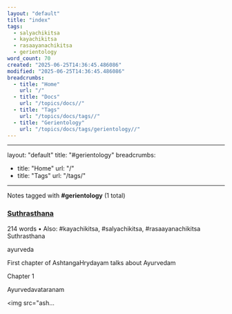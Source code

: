 ```yaml
---
layout: "default"
title: "index"
tags:
  - salyachikitsa
  - kayachikitsa
  - rasaayanachikitsa
  - gerientology
word_count: 70
created: "2025-06-25T14:36:45.486086"
modified: "2025-06-25T14:36:45.486086"
breadcrumbs:
  - title: "Home"
    url: "/"
  - title: "Docs"
    url: "/topics/docs//"
  - title: "Tags"
    url: "/topics/docs/tags//"
  - title: "Gerientology"
    url: "/topics/docs/tags/gerientology//"
---
```

---
layout: "default"
title: "#gerientology"
breadcrumbs:
  - title: "Home"
    url: "/"
  - title: "Tags"
    url: "/tags/"
---
Notes tagged with **#gerientology** (1 total)

<div class="note-grid">

<div class="note-card">
    <h3><a href="books/suthrasthana/">Suthrasthana</a></h3>
    <div class="note-meta">
        214 words
        • Also: #kayachikitsa, #salyachikitsa, #rasaayanachikitsa
    </div>
    <div class="note-excerpt">Suthrasthana

ayurveda

First chapter of AshtangaHrydayam talks about Ayurvedam

 Chapter 1

 Ayurvedavataranam

<!-- !imageashtangahrydayam/ayurvedavataranam.jpg -->
<img src="ash...</div>
</div>
</div>